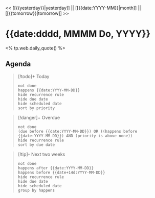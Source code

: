 << [[{{yesterday}}|yesterday]] || [[{{date:YYYY-MM}}|month]] || [[{{tomorrow}}|tomorrow]] >>

# {{date:dddd, MMMM Do, YYYY}}

<% tp.web.daily_quote() %>

## Agenda

> [!todo]+ Today
> ```tasks
> not done
> happens {{date:YYYY-MM-DD}}
> hide recurrence rule
> hide due date
> hide scheduled date
> sort by priority
> ```

> [!danger]+ Overdue 
> ```tasks
> not done
> (due before {{date:YYYY-MM-DD}}) OR ((happens before {{date:YYYY-MM-DD}}) AND (priority is above none))
> hide recurrence rule
> sort by due date
> ```

> [!tip]- Next two weeks
> ```tasks
> not done
> happens after {{date:YYYY-MM-DD}}
> happens before {{date+14d:YYYY-MM-DD}}
> hide recurrence rule
> hide due date
> hide scheduled date
> group by happens
> ```


